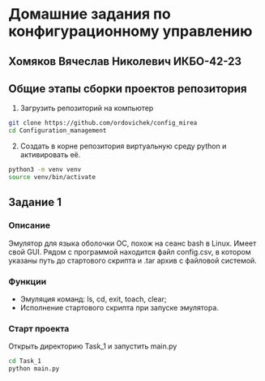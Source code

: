 # Домашние задания по конфигурационному управлению
## Хомяков Вячеслав Николевич ИКБО-42-23

## Общие этапы сборки проектов репозитория
1. Загрузить репозиторий на компьютер 
```bash 
git clone https://github.com/ordovichek/config_mirea
cd Configuration_management
```
2. Создать в корне репозитория виртуальную среду python и активировать её.
```bash
python3 -m venv venv
source venv/bin/activate
```

## Задание 1

### Описание
Эмулятор для языка оболочки ОС, похож на сеанс bash в Linux. Имеет свой GUI. Рядом с программой находится файл config.csv, в котором указаны путь до стартового скрипта и .tar архив с файловой системой.

### Функции
- Эмуляция команд: ls, cd, exit, toach, clear;
- Исполнение стартового скрипта при запуске эмулятора.

### Старт проекта
Открыть директорию Task_1 и запустить main.py
```bash
cd Task_1
python main.py
```


